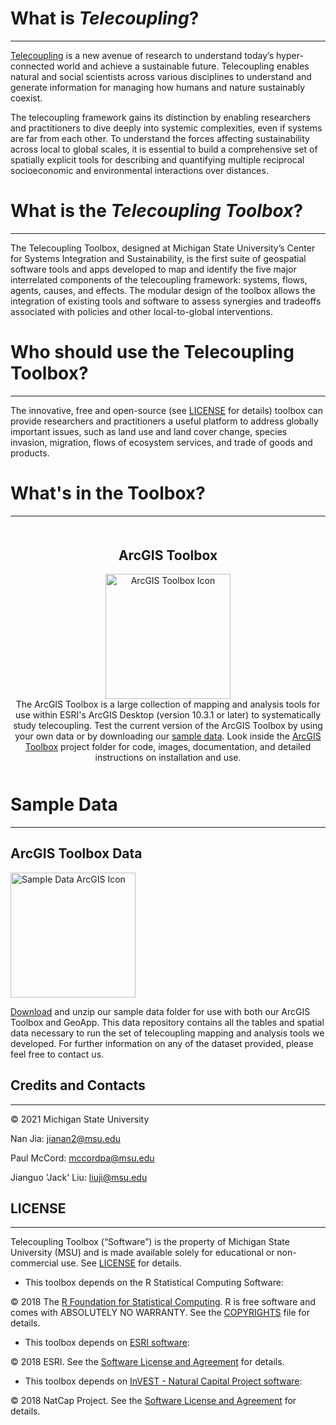 # What is _Telecoupling_? 
------------------

[Telecoupling](https://telecoupling.msu.edu) is a new avenue of research to understand today’s hyper-connected world and achieve a sustainable future. Telecoupling enables natural and social scientists across various disciplines to understand and generate information for managing how humans and nature sustainably coexist.

The telecoupling framework gains its distinction by enabling researchers and practitioners to dive deeply into systemic complexities, even if systems are far from each other. To understand the forces affecting sustainability across local to global scales, it is essential to build a comprehensive set of spatially explicit tools for describing and quantifying multiple reciprocal socioeconomic and environmental interactions over distances.

# What is the _Telecoupling Toolbox_? 
------------------

The Telecoupling Toolbox, designed at Michigan State University’s Center for Systems Integration and Sustainability, is the first suite of geospatial software tools and apps developed to map and identify the five major interrelated components of the telecoupling framework: systems, flows, agents, causes, and effects. The modular design of the toolbox allows the integration of existing tools and software to assess synergies and tradeoffs associated with policies and other local-to-global interventions.

# Who should use the Telecoupling Toolbox? 
------------------

The innovative, free and open-source (see [LICENSE](LICENSE) for details) toolbox can provide researchers and practitioners a useful platform to address globally important issues, such as land use and land cover change, species invasion, migration, flows of ecosystem services, and trade of goods and products. 

# What's in the Toolbox? 
------------------


<div style="text-align: center; margin-top: 50px; margin-bottom: 50px;">
  <h2>ArcGIS Toolbox</h2>
  <a href="https://github.com/MSU-CSIS/telecoupling-toolbox/tree/master/arcgis-toolbox" target="_blank">
    <img src="/img/ArcGIS_Toolbox_icon.png" alt="ArcGIS Toolbox Icon" title="ArcGIS Toolbox Icon" height="200">
  </a>
  <p style="max-width: 600px; margin: 0 auto;">
    The ArcGIS Toolbox is a large collection of mapping and analysis tools for use within ESRI's ArcGIS Desktop (version 10.3.1 or later) to systematically study telecoupling. 
    Test the current version of the ArcGIS Toolbox by using your own data or by downloading our 
    <a href="https://s3.amazonaws.com/telecoupling-toolbox-sample-data/SampleData_ArcGIS_v2.3.zip">sample data</a>. 
    Look inside the 
    <a href="./arcgis-toolbox">ArcGIS Toolbox</a> project folder for code, images, documentation, and detailed instructions on installation and use.
  </p>
</div>



# Sample Data 
----------------------

## ArcGIS Toolbox Data

<img src="img/beige-folder-downloads_arcgis.png" alt="Sample Data ArcGIS Icon" title="Sample Data ArcGIS Icon" height="200" >

[Download](https://s3.amazonaws.com/telecoupling-toolbox-sample-data/SampleData_ArcGIS_v2.3.zip) and unzip our sample data folder for use with both our ArcGIS Toolbox and GeoApp. This data repository contains all the tables and spatial data necessary to run the set of telecoupling mapping and analysis tools we developed. For further information on any of the dataset provided, please feel free to contact us.




## Credits and Contacts
---------------------

© 2021 Michigan State University 

Nan Jia: <jianan2@msu.edu>

Paul McCord: <mccordpa@msu.edu>

Jianguo 'Jack' Liu: <liuji@msu.edu>

## LICENSE
---------------------

Telecoupling Toolbox (“Software”) is the property of Michigan State University (MSU) and is made available solely for educational or non-commercial use. See [LICENSE](LICENSE) for details.


* This toolbox depends on the R Statistical Computing Software:

© 2018 The [R Foundation for Statistical Computing](https://www.r-project.org/). R is free software and comes with ABSOLUTELY NO WARRANTY. See the [COPYRIGHTS](https://github.com/wch/r-source/blob/trunk/doc/COPYRIGHTS) file for details.

* This toolbox depends on [ESRI software](www.esri.com):

© 2018 ESRI. See the [Software License and Agreement](http://www.esri.com/legal/software-license) for details.

* This toolbox depends on [InVEST - Natural Capital Project software](http://www.naturalcapitalproject.org/invest/):

© 2018 NatCap Project. See the [Software License and Agreement](https://pypi.python.org/pypi/natcap.invest/3.3.1) for details. 
